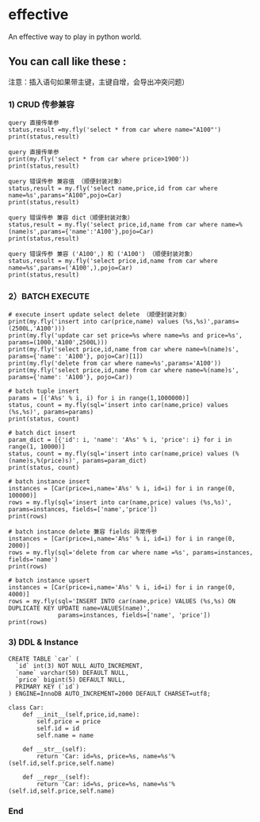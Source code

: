 # effective
An effective way to play in python world.

## You can call like these :
注意：插入语句如果带主键，主键自增，会导出冲突问题）
### 1) CRUD 传参兼容 
    query 直接传单参
    status,result =my.fly('select * from car where name="A100"')
    print(status,result)
    
    query 直接传单参
    print(my.fly('select * from car where price>1900'))
    print(status,result)
    
    query 错误传参 兼容值 （顺便封装对象）
    status,result = my.fly('select name,price,id from car where name=%s',params="A100",pojo=Car)
    print(status,result)
    
    query 错误传参 兼容 dict（顺便封装对象）
    status,result = my.fly('select price,id,name from car where name=%(name)s',params={'name':'A100'},pojo=Car)
    print(status,result)
    
    query 错误传参 兼容 ('A100',) 和 ('A100') （顺便封装对象）
    status,result = my.fly('select price,id,name from car where name=%s',params=('A100',),pojo=Car)
    print(status,result)

### 2）BATCH EXECUTE
    # execute insert update select delete （顺便封装对象）
    print(my.fly('insert into car(price,name) values (%s,%s)',params=(2500L,'A100')))
    print(my.fly('update car set price=%s where name=%s and price=%s', params=(1000,'A100',2500L)))
    print(my.fly('select price,id,name from car where name=%(name)s', params={'name': 'A100'}, pojo=Car)[1])
    print(my.fly('delete from car where name=%s',params='A100'))
    print(my.fly('select price,id,name from car where name=%(name)s', params={'name': 'A100'}, pojo=Car))
    
    # batch tuple insert
    params = [('A%s' % i, i) for i in range(1,1000000)]
    status, count = my.fly(sql='insert into car(name,price) values (%s,%s)', params=params)
    print(status, count)
    
    # batch dict insert
    param_dict = [{'id': i, 'name': 'A%s' % i, 'price': i} for i in range(1, 10000)]
    status, count = my.fly(sql='insert into car(name,price) values (%(name)s,%(price)s)', params=param_dict)
    print(status, count)
    
    # batch instance insert
    instances = [Car(price=i,name='A%s' % i, id=i) for i in range(0, 100000)]
    rows = my.fly(sql='insert into car(name,price) values (%s,%s)', params=instances, fields=['name','price'])
    print(rows)
    
    # batch instance delete 兼容 fields 异常传参
    instances = [Car(price=i,name='A%s' % i, id=i) for i in range(0, 2000)]
    rows = my.fly(sql='delete from car where name =%s', params=instances, fields='name')
    print(rows)

    # batch instance upsert
    instances = [Car(price=i,name='A%s' % i, id=i) for i in range(0, 4000)]
    rows = my.fly(sql='INSERT INTO car(name,price) VALUES (%s,%s) ON DUPLICATE KEY UPDATE name=VALUES(name)',
                  params=instances, fields=['name', 'price'])
    print(rows)
    
### 3) DDL & Instance
    CREATE TABLE `car` (
      `id` int(3) NOT NULL AUTO_INCREMENT,
      `name` varchar(50) DEFAULT NULL,
      `price` bigint(5) DEFAULT NULL,
      PRIMARY KEY (`id`)
    ) ENGINE=InnoDB AUTO_INCREMENT=2000 DEFAULT CHARSET=utf8;

    class Car:
        def __init__(self,price,id,name):
            self.price = price
            self.id = id
            self.name = name
            
        def __str__(self):
            return 'Car: id=%s, price=%s, name=%s'%(self.id,self.price,self.name)
    
        def __repr__(self):
            return 'Car: id=%s, price=%s, name=%s'%(self.id,self.price,self.name)
### End
